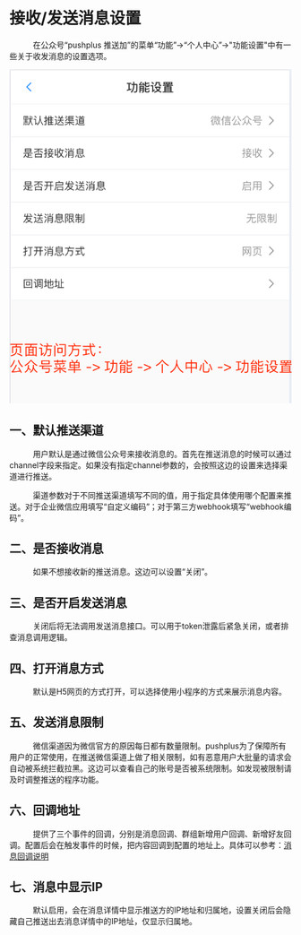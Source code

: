 # 接收/发送消息设置

　&emsp;&emsp;在公众号“pushplus 推送加”的菜单“功能”->“个人中心”->"功能设置"中有一些关于收发消息的设置选项。

![](../images/setting.png)
 
## 一、默认推送渠道
　&emsp;&emsp;用户默认是通过微信公众号来接收消息的。首先在推送消息的时候可以通过channel字段来指定。如果没有指定channel参数的，会按照这边的设置来选择渠道进行推送。

　&emsp;&emsp;渠道参数对于不同推送渠道填写不同的值，用于指定具体使用哪个配置来推送。对于企业微信应用填写“自定义编码”；对于第三方webhook填写“webhook编码”。

## 二、是否接收消息
　&emsp;&emsp;如果不想接收新的推送消息。这边可以设置“关闭”。

## 三、是否开启发送消息
　&emsp;&emsp;关闭后将无法调用发送消息接口。可以用于token泄露后紧急关闭，或者排查消息调用逻辑。

## 四、打开消息方式
　&emsp;&emsp;默认是H5网页的方式打开，可以选择使用小程序的方式来展示消息内容。

## 五、发送消息限制
　&emsp;&emsp;微信渠道因为微信官方的原因每日都有数量限制。pushplus为了保障所有用户的正常使用，在推送微信渠道上做了相关限制，如有恶意用户大批量的请求会自动被系统拦截拉黑。这边可以查看自己的账号是否被系统限制。如发现被限制请及时调整推送的程序功能。

## 六、回调地址
　&emsp;&emsp;提供了三个事件的回调，分别是消息回调、群组新增用户回调、新增好友回调。配置后会在触发事件的时候，把内容回调到配置的地址上。具体可以参考：[消息回调说明](../guide/callback.md)

## 七、消息中显示IP
　&emsp;&emsp;默认启用，会在消息详情中显示推送方的IP地址和归属地，设置关闭后会隐藏自己推送出去消息详情中的IP地址，仅显示归属地。